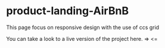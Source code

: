 # product-landing-AirBnB

This page focus on responsive design with the use of ccs grid

You can take a look to a live version of the project here. 
=> <=

